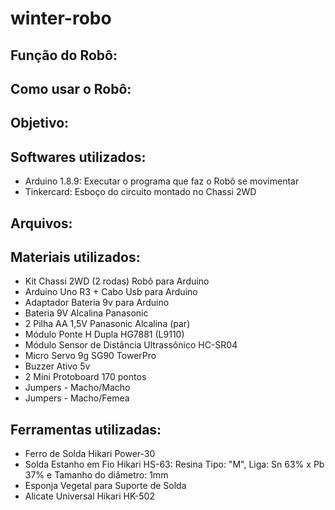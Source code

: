 # winter-robo

## Função do Robô: 


## Como usar o Robô: 



## Objetivo:



## Softwares utilizados:

* Arduino 1.8.9: Executar o programa que faz o Robô se movimentar
* Tinkercard: Esboço do circuito montado no Chassi 2WD







## Arquivos: 



## Materiais utilizados:
* Kit Chassi 2WD (2 rodas) Robô para Arduino
* Arduino Uno R3 + Cabo Usb para Arduino
* Adaptador Bateria 9v para Arduino
* Bateria 9V Alcalina Panasonic
* 2 Pilha AA 1,5V Panasonic Alcalina (par)
* Módulo Ponte H Dupla HG7881 (L9110)
* Módulo Sensor de Distância Ultrassônico HC-SR04
* Micro Servo 9g SG90 TowerPro
* Buzzer Ativo 5v
* 2 Mini Protoboard 170 pontos
* Jumpers - Macho/Macho
* Jumpers - Macho/Femea




## Ferramentas utilizadas:
* Ferro de Solda Hikari Power-30
* Solda Estanho em Fio Hikari HS-63: Resina Tipo: "M", Liga: Sn 63% x Pb 37% e Tamanho do diâmetro: 1mm
* Esponja Vegetal para Suporte de Solda
* Alicate Universal Hikari HK-502

